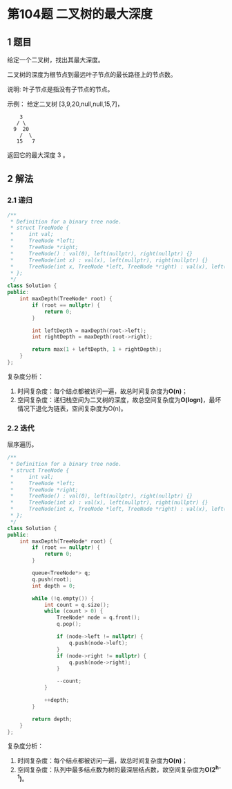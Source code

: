 # 第104题 二叉树的最大深度

## 1 题目

给定一个二叉树，找出其最大深度。

二叉树的深度为根节点到最远叶子节点的最长路径上的节点数。

说明: 叶子节点是指没有子节点的节点。

示例：
给定二叉树 [3,9,20,null,null,15,7]，

    	3
       / \
      9  20
        /  \
       15   7

返回它的最大深度 3 。

## 2 解法

### 2.1 递归

```c++
/**
 * Definition for a binary tree node.
 * struct TreeNode {
 *     int val;
 *     TreeNode *left;
 *     TreeNode *right;
 *     TreeNode() : val(0), left(nullptr), right(nullptr) {}
 *     TreeNode(int x) : val(x), left(nullptr), right(nullptr) {}
 *     TreeNode(int x, TreeNode *left, TreeNode *right) : val(x), left(left), right(right) {}
 * };
 */
class Solution {
public:
    int maxDepth(TreeNode* root) {
        if (root == nullptr) {
            return 0;
        }

        int leftDepth = maxDepth(root->left);
        int rightDepth = maxDepth(root->right);

        return max(1 + leftDepth, 1 + rightDepth);
    }
};
```

复杂度分析：

1. 时间复杂度：每个结点都被访问一遍，故总时间复杂度为**O(n)**；
2. 空间复杂度：递归栈空间为二叉树的深度，故总空间复杂度为**O(logn)**，最坏情况下退化为链表，空间复杂度为O(n)。

### 2.2 迭代

层序遍历。

```c++
/**
 * Definition for a binary tree node.
 * struct TreeNode {
 *     int val;
 *     TreeNode *left;
 *     TreeNode *right;
 *     TreeNode() : val(0), left(nullptr), right(nullptr) {}
 *     TreeNode(int x) : val(x), left(nullptr), right(nullptr) {}
 *     TreeNode(int x, TreeNode *left, TreeNode *right) : val(x), left(left), right(right) {}
 * };
 */
class Solution {
public:
    int maxDepth(TreeNode* root) {
        if (root == nullptr) {
            return 0;
        }

        queue<TreeNode*> q;
        q.push(root);
        int depth = 0;

        while (!q.empty()) {
            int count = q.size();
            while (count > 0) {
                TreeNode* node = q.front();
                q.pop();

                if (node->left != nullptr) {
                    q.push(node->left);
                }
                if (node->right != nullptr) {
                    q.push(node->right);
                }

                --count;
            }

            ++depth;
        }

        return depth;
    }
};
```

复杂度分析：

1. 时间复杂度：每个结点都被访问一遍，故总时间复杂度为**O(n)**；
2. 空间复杂度：队列中最多结点数为树的最深层结点数，故空间复杂度为**O(2<sup>h-1</sup>)**。

